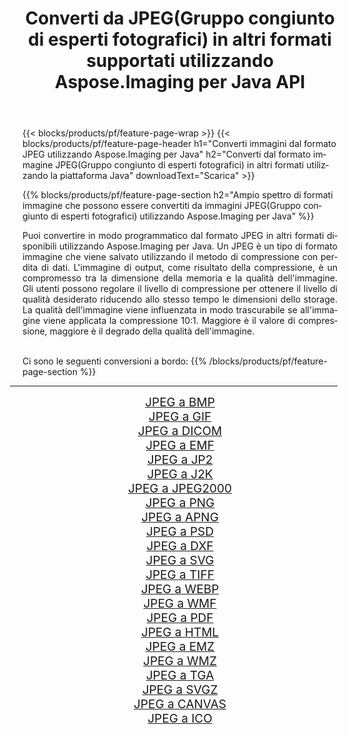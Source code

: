 ﻿---
title: Converti da JPEG(Gruppo congiunto di esperti fotografici) in altri formati supportati utilizzando Aspose.Imaging per Java API 
weight: 3920
url: /it/java/conversion/from/jpeg/ 
lang: it
langdirlevel: 2
locales: zh-hans,ja,it,ru,de,es,fr,nl,id,lt,pl,pt,vi,tr,ko,zh-hant,ar,hi,th,sv,cs,uk,he
description: Aspose.Imaging può facilmente convertire da JPEG(Gruppo congiunto di esperti fotografici) ad altri formati utilizzando la piattaforma Java
---

{{< blocks/products/pf/feature-page-wrap >}}
{{< blocks/products/pf/feature-page-header h1="Converti immagini dal formato JPEG utilizzando Aspose.Imaging per Java" h2="Converti dal formato immagine JPEG(Gruppo congiunto di esperti fotografici) in altri formati utilizzando la piattaforma Java" downloadText="Scarica" >}}


{{% blocks/products/pf/feature-page-section  h2="Ampio spettro di formati immagine che possono essere convertiti da immagini JPEG(Gruppo congiunto di esperti fotografici) utilizzando Aspose.Imaging per Java" %}}
<p align=justify>Puoi convertire in modo programmatico dal formato JPEG in altri formati disponibili utilizzando
Aspose.Imaging per Java. Un JPEG è un tipo di formato immagine che viene salvato utilizzando il metodo di compressione con perdita di dati. L'immagine di output, come risultato della compressione, è un compromesso tra la dimensione della memoria e la qualità dell'immagine. Gli utenti possono regolare il livello di compressione per ottenere il livello di qualità desiderato riducendo allo stesso tempo le dimensioni dello storage. La qualità dell'immagine viene influenzata in modo trascurabile se all'immagine viene applicata la compressione 10:1. Maggiore è il valore di compressione, maggiore è il degrado della qualità dell'immagine.</p>
<br/>
Ci sono le seguenti conversioni a bordo:
{{% /blocks/products/pf/feature-page-section %}}
<div class="container-fluid productfamilypage bg-gray">
    <div class="convertypes bg-gray agp-content section">
        <div class="container">
		<hr style="margin-left:-20px;"/>
		<div class="row other-converters" style="gap: 10px;font-size: 19px;text-align:center;">
		    <div class='col-md-2 other-converter remove-lp remove-rp'><a href="/imaging/it/java/conversion/jpeg-to-bmp/" style="padding:15px;">JPEG a BMP</a></div><div class='col-md-2 other-converter remove-lp remove-rp'><a href="/imaging/it/java/conversion/jpeg-to-gif/" style="padding:15px;">JPEG a GIF</a></div><div class='col-md-2 other-converter remove-lp remove-rp'><a href="/imaging/it/java/conversion/jpeg-to-dicom/" style="padding:15px;">JPEG a DICOM</a></div><div class='col-md-2 other-converter remove-lp remove-rp'><a href="/imaging/it/java/conversion/jpeg-to-emf/" style="padding:15px;">JPEG a EMF</a></div><div class='col-md-2 other-converter remove-lp remove-rp'><a href="/imaging/it/java/conversion/jpeg-to-jp2/" style="padding:15px;">JPEG a JP2</a></div><div class='col-md-2 other-converter remove-lp remove-rp'><a href="/imaging/it/java/conversion/jpeg-to-j2k/" style="padding:15px;">JPEG a J2K</a></div><div class='col-md-2 other-converter remove-lp remove-rp'><a href="/imaging/it/java/conversion/jpeg-to-jpeg2000/" style="padding:15px;">JPEG a JPEG2000</a></div><div class='col-md-2 other-converter remove-lp remove-rp'><a href="/imaging/it/java/conversion/jpeg-to-png/" style="padding:15px;">JPEG a PNG</a></div><div class='col-md-2 other-converter remove-lp remove-rp'><a href="/imaging/it/java/conversion/jpeg-to-apng/" style="padding:15px;">JPEG a APNG</a></div><div class='col-md-2 other-converter remove-lp remove-rp'><a href="/imaging/it/java/conversion/jpeg-to-psd/" style="padding:15px;">JPEG a PSD</a></div><div class='col-md-2 other-converter remove-lp remove-rp'><a href="/imaging/it/java/conversion/jpeg-to-dxf/" style="padding:15px;">JPEG a DXF</a></div><div class='col-md-2 other-converter remove-lp remove-rp'><a href="/imaging/it/java/conversion/jpeg-to-svg/" style="padding:15px;">JPEG a SVG</a></div><div class='col-md-2 other-converter remove-lp remove-rp'><a href="/imaging/it/java/conversion/jpeg-to-tiff/" style="padding:15px;">JPEG a TIFF</a></div><div class='col-md-2 other-converter remove-lp remove-rp'><a href="/imaging/it/java/conversion/jpeg-to-webp/" style="padding:15px;">JPEG a WEBP</a></div><div class='col-md-2 other-converter remove-lp remove-rp'><a href="/imaging/it/java/conversion/jpeg-to-wmf/" style="padding:15px;">JPEG a WMF</a></div><div class='col-md-2 other-converter remove-lp remove-rp'><a href="/imaging/it/java/conversion/jpeg-to-pdf/" style="padding:15px;">JPEG a PDF</a></div><div class='col-md-2 other-converter remove-lp remove-rp'><a href="/imaging/it/java/conversion/jpeg-to-html/" style="padding:15px;">JPEG a HTML</a></div><div class='col-md-2 other-converter remove-lp remove-rp'><a href="/imaging/it/java/conversion/jpeg-to-emz/" style="padding:15px;">JPEG a EMZ</a></div><div class='col-md-2 other-converter remove-lp remove-rp'><a href="/imaging/it/java/conversion/jpeg-to-wmz/" style="padding:15px;">JPEG a WMZ</a></div><div class='col-md-2 other-converter remove-lp remove-rp'><a href="/imaging/it/java/conversion/jpeg-to-tga/" style="padding:15px;">JPEG a TGA</a></div><div class='col-md-2 other-converter remove-lp remove-rp'><a href="/imaging/it/java/conversion/jpeg-to-svgz/" style="padding:15px;">JPEG a SVGZ</a></div><div class='col-md-2 other-converter remove-lp remove-rp'><a href="/imaging/it/java/conversion/jpeg-to-canvas/" style="padding:15px;">JPEG a CANVAS</a></div><div class='col-md-2 other-converter remove-lp remove-rp'><a href="/imaging/it/java/conversion/jpeg-to-ico/" style="padding:15px;">JPEG a ICO</a></div>
                </div>
        </div>
    </div>
</div>
<br/>

